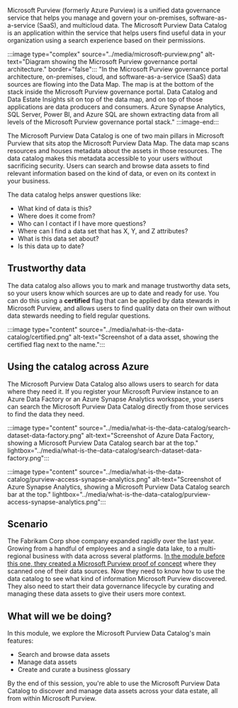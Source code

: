 Microsoft Purview (formerly Azure Purview) is a unified data governance service that helps you manage and govern your on-premises, software-as-a-service (SaaS), and multicloud data. The Microsoft Purview Data Catalog is an application within the service that helps users find useful data in your organization using a search experience based on their permissions.

:::image type="complex" source="../media/microsoft-purview.png" alt-text="Diagram showing the Microsoft Purview governance portal architecture." border="false":::
   "In the Microsoft Purview governance portal architecture, on-premises, cloud, and software-as-a-service (SaaS) data sources are flowing into the Data Map. The map is at the bottom of the stack inside the Microsoft Purview governance portal. Data Catalog and Data Estate Insights sit on top of the data map, and on top of those applications are data producers and consumers. Azure Synapse Analytics, SQL Server, Power BI, and Azure SQL are shown extracting data from all levels of the Microsoft Purview governance portal stack."
:::image-end:::

The Microsoft Purview Data Catalog is one of two main pillars in Microsoft Purview that sits atop the Microsoft Purview Data Map. The data map scans resources and houses metadata about the assets in those resources. The data catalog makes this metadata accessible to your users without sacrificing security. Users can search and browse data assets to find relevant information based on the kind of data, or even on its context in your business.

The data catalog helps answer questions like:

- What kind of data is this?
- Where does it come from?
- Who can I contact if I have more questions?
- Where can I find a data set that has X, Y, and Z attributes?
- What is this data set about?
- Is this data up to date?

## Trustworthy data

The data catalog also allows you to mark and manage trustworthy data sets, so your users know which sources are up to date and ready for use. You can do this using a **certified** flag that can be applied by data stewards in Microsoft Purview, and allows users to find quality data on their own without data stewards needing to field regular questions.

:::image type="content" source="../media/what-is-the-data-catalog/certified.png" alt-text="Screenshot of a data asset, showing the certified flag next to the name.":::

## Using the catalog across Azure

The Microsoft Purview Data Catalog also allows users to search for data where they need it. If you register your Microsoft Purview instance to an Azure Data Factory or an Azure Synapse Analytics workspace, your users can search the Microsoft Purview Data Catalog directly from those services to find the data they need.

:::image type="content" source="../media/what-is-the-data-catalog/search-dataset-data-factory.png" alt-text="Screenshot of Azure Data Factory, showing a Microsoft Purview Data Catalog search bar at the top." lightbox="../media/what-is-the-data-catalog/search-dataset-data-factory.png":::

:::image type="content" source="../media/what-is-the-data-catalog/purview-access-synapse-analytics.png" alt-text="Screenshot of Azure Synapse Analytics, showing a Microsoft Purview Data Catalog search bar at the top." lightbox="../media/what-is-the-data-catalog/purview-access-synapse-analytics.png":::

## Scenario

The Fabrikam Corp shoe company expanded rapidly over the last year. Growing from a handful of employees and a single data lake, to a multi-regional business with data across several platforms. [In the module before this one, they created a Microsoft Purview proof of concept](/learn/modules/deploy-microsoft-purview-scan-data-resources/) where they scanned one of their data sources. Now they need to know how to use the data catalog to see what kind of information Microsoft Purview discovered. They also need to start their data governance lifecycle by curating and managing these data assets to give their users more context.

## What will we be doing?

In this module, we explore the Microsoft Purview Data Catalog's main features:

- Search and browse data assets
- Manage data assets
- Create and curate a business glossary

By the end of this session, you're able to use the Microsoft Purview Data Catalog to discover and manage data assets across your data estate, all from within Microsoft Purview.